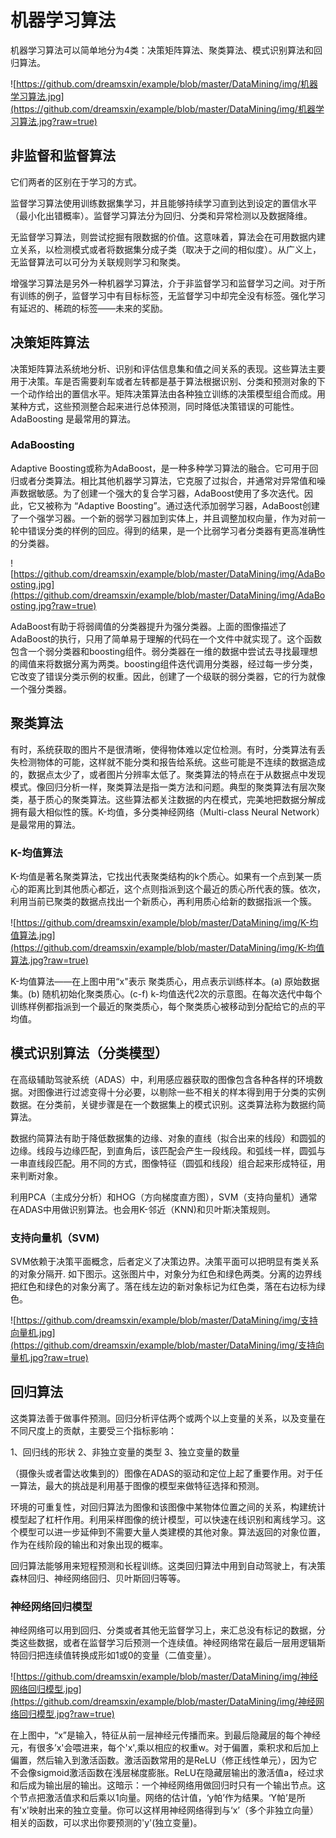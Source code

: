# 机器学习算法

机器学习算法可以简单地分为4类：决策矩阵算法、聚类算法、模式识别算法和回归算法。

![https://github.com/dreamsxin/example/blob/master/DataMining/img/机器学习算法.jpg](https://github.com/dreamsxin/example/blob/master/DataMining/img/机器学习算法.jpg?raw=true)

## 非监督和监督算法

它们两者的区别在于学习的方式。

监督学习算法使用训练数据集学习，并且能够持续学习直到达到设定的置信水平（最小化出错概率）。监督学习算法分为回归、分类和异常检测以及数据降维。

无监督学习算法，则尝试挖掘有限数据的价值。这意味着，算法会在可用数据内建立关系，以检测模式或者将数据集分成子类（取决于之间的相似度）。从广义上，无监督算法可以可分为关联规则学习和聚类。

增强学习算法是另外一种机器学习算法，介于非监督学习和监督学习之间。对于所有训练的例子，监督学习中有目标标签，无监督学习中却完全没有标签。强化学习有延迟的、稀疏的标签——未来的奖励。

## 决策矩阵算法

决策矩阵算法系统地分析、识别和评估信息集和值之间关系的表现。这些算法主要用于决策。车是否需要刹车或者左转都是基于算法根据识别、分类和预测对象的下一个动作给出的置信水平。矩阵决策算法由各种独立训练的决策模型组合而成。用某种方式，这些预测整合起来进行总体预测，同时降低决策错误的可能性。AdaBoosting 是最常用的算法。

### AdaBoosting

Adaptive Boosting或称为AdaBoost，是一种多种学习算法的融合。它可用于回归或者分类算法。相比其他机器学习算法，它克服了过拟合，并通常对异常值和噪声数据敏感。为了创建一个强大的复合学习器，AdaBoost使用了多次迭代。因此，它又被称为 “Adaptive Boosting”。通过迭代添加弱学习器，AdaBoost创建了一个强学习器。一个新的弱学习器加到实体上，并且调整加权向量，作为对前一轮中错误分类的样例的回应。得到的结果，是一个比弱学习者分类器有更高准确性的分类器。

![https://github.com/dreamsxin/example/blob/master/DataMining/img/AdaBoosting.jpg](https://github.com/dreamsxin/example/blob/master/DataMining/img/AdaBoosting.jpg?raw=true)

AdaBoost有助于将弱阈值的分类器提升为强分类器。上面的图像描述了AdaBoost的执行，只用了简单易于理解的代码在一个文件中就实现了。这个函数包含一个弱分类器和boosting组件。弱分类器在一维的数据中尝试去寻找最理想的阈值来将数据分离为两类。boosting组件迭代调用分类器，经过每一步分类，它改变了错误分类示例的权重。因此，创建了一个级联的弱分类器，它的行为就像一个强分类器。

## 聚类算法

有时，系统获取的图片不是很清晰，使得物体难以定位检测。有时，分类算法有丢失检测物体的可能，这样就不能分类和报告给系统。这些可能是不连续的数据造成的，数据点太少了，或者图片分辨率太低了。聚类算法的特点在于从数据点中发现模式。像回归分析一样，聚类算法是指一类方法和问题。典型的聚类算法有层次聚类，基于质心的聚类算法。这些算法都关注数据的内在模式，完美地把数据分解成拥有最大相似性的簇。K-均值，多分类神经网络（Multi-class Neural Network）是最常用的算法。

### K-均值算法

K-均值是著名聚类算法，它找出代表聚类结构的k个质心。如果有一个点到某一质心的距离比到其他质心都近，这个点则指派到这个最近的质心所代表的簇。依次，利用当前已聚类的数据点找出一个新质心，再利用质心给新的数据指派一个簇。

![https://github.com/dreamsxin/example/blob/master/DataMining/img/K-均值算法.jpg](https://github.com/dreamsxin/example/blob/master/DataMining/img/K-均值算法.jpg?raw=true)

K-均值算法——在上图中用“x"表示 聚类质心，用点表示训练样本。(a) 原始数据集。(b) 随机初始化聚类质心。(c-f) k-均值迭代2次的示意图。在每次迭代中每个训练样例都指派到一个最近的聚类质心，每个聚类质心被移动到分配给它的点的平均值。

## 模式识别算法（分类模型）

在高级辅助驾驶系统（ADAS）中，利用感应器获取的图像包含各种各样的环境数据。对图像进行过滤变得十分必要，以剔除一些不相关的样本得到用于分类的实例数据。在分类前，关键步骤是在一个数据集上的模式识别。这类算法称为数据约简算法。

数据约简算法有助于降低数据集的边缘、对象的直线（拟合出来的线段）和圆弧的边缘。线段与边缘匹配，到直角后，该匹配会产生一段线段。和弧线一样，圆弧与一串直线段匹配。用不同的方式，图像特征（圆弧和线段）组合起来形成特征，用来判断对象。

利用PCA（主成分分析）和HOG（方向梯度直方图），SVM（支持向量机）通常在ADAS中用做识别算法。也会用K-邻近（KNN)和贝叶斯决策规则。

### 支持向量机（SVM)

SVM依赖于决策平面概念，后者定义了决策边界。决策平面可以把明显有类关系的对象分隔开. 如下图示。这张图片中，对象分为红色和绿色两类。分离的边界线把红色和绿色的对象分离了。落在线左边的新对象标记为红色类，落在右边标为绿色。

![https://github.com/dreamsxin/example/blob/master/DataMining/img/支持向量机.jpg](https://github.com/dreamsxin/example/blob/master/DataMining/img/支持向量机.jpg?raw=true)

## 回归算法

这类算法善于做事件预测。回归分析评估两个或两个以上变量的关系，以及变量在不同尺度上的贡献，主要受三个指标影响：

1、回归线的形状
2、非独立变量的类型
3、独立变量的数量

（摄像头或者雷达收集到的）图像在ADAS的驱动和定位上起了重要作用。对于任一算法，最大的挑战是利用基于图像的模型来做特征选择和预测。

环境的可重复性，对回归算法为图像和该图像中某物体位置之间的关系，构建统计模型起了杠杆作用。利用采样图像的统计模型，可以快速在线识别和离线学习。这个模型可以进一步延伸到不需要大量人类建模的其他对象。算法返回的对象位置，作为在线阶段的输出和对象出现的概率。

回归算法能够用来短程预测和长程训练。这类回归算法中用到自动驾驶上，有决策森林回归、神经网络回归、贝叶斯回归等等。

### 神经网络回归模型

神经网络可以用到回归、分类或者其他无监督学习上，来汇总没有标记的数据，分类这些数据，或者在监督学习后预测一个连续值。神经网络常在最后一层用逻辑斯特回归把连续值转换成形如1或0的变量（二值变量）。

![https://github.com/dreamsxin/example/blob/master/DataMining/img/神经网络回归模型.jpg](https://github.com/dreamsxin/example/blob/master/DataMining/img/神经网络回归模型.jpg?raw=true)

在上图中，“x”是输入，特征从前一层神经元传播而来。到最后隐藏层的每个神经元，有很多’x'会喂进来，每个'x',乘以相应的权重w。对于偏置，乘积求和后加上偏置，然后输入到激活函数。激活函数常用的是ReLU（修正线性单元），因为它不会像sigmoid激活函数在浅层梯度膨胀。ReLU在隐藏层输出的激活值a，经过求和后成为输出层的输出。这暗示：一个神经网络用做回归时只有一个输出节点。这个节点把激活值求和后乘以1向量。网络的估计值，‘y帕’作为结果。‘Y帕’是所有'x'映射出来的独立变量。你可以这样用神经网络得到与‘x’（多个非独立向量）相关的函数，可以求出你要预测的'y'(独立变量)。
